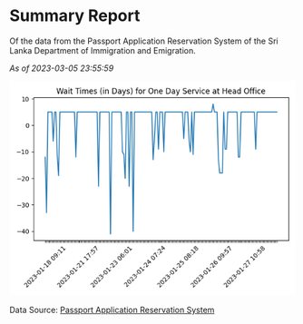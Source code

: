 # Summary Report

Of the data from the Passport Application Reservation System of the Sri Lanka Department of Immigration and Emigration.

*As of 2023-03-05 23:55:59*

![Wait Time Chart](summary.wait_time_chart.png)

Data Source: [Passport Application Reservation System](https://eservices.immigration.gov.lk:8443/appointment/pages/reservationApplication.xhtml)